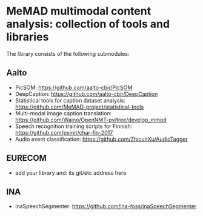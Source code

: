 # MeMAD multimodal content analysis: collection of tools and libraries

The library consists of the following submodules:

## Aalto
 * PicSOM: <https://github.com/aalto-cbir/PicSOM>
 * DeepCaption: <https://github.com/aalto-cbir/DeepCaption>
 * Statistical tools for caption dataset analysis: <https://github.com/MeMAD-project/statistical-tools>
 * Multi-modal image caption translation: <https://github.com/Waino/OpenNMT-py/tree/develop_mmod>
 * Speech recognition training scripts for Finnish: <https://github.com/psmit/char-fin-2017>
 * Audio event classification: <https://github.com/ZhicunXu/AudioTagger>
 
## EURECOM
 * add your library and: its git/etc address here

## INA
 * inaSpeechSegmenter: <https://github.com/ina-foss/inaSpeechSegmenter>
 
